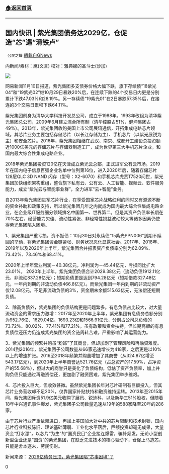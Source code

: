 ###  [:house:返回首頁](https://github.com/ourhimalayas/txt)
---

## 国内快讯 | 紫光集团债务达2029亿，仓促造“芯”遇“滑铁卢”
` 公民之聲` [轉載自GNews](https://gnews.org/zh-hans/547693/)

内新闻/素材：鹰(文言) 校对：雅典娜的圣斗士(沙加)

![]()![](https://gnews-media-offload.s3.amazonaws.com/wp-content/uploads/2020/11/11081850/nimg.ws_.126.net_.jpeg)

网易新闻11月10日报道，紫光集团多支债券价格大幅下跌，旗下存续债“18紫光04”和“19紫光02”继10月29日暴跌20%后，在连续下跌的4个交易日内更是分别累计下跌47.03%和28.19%。另一存续债“19紫光01”在2日暴跌57.35%后，在接连的3个交易日累积下跌64.11%。

紫光集团前身为清华大学科技开发总公司，成立于1988年。1993年改组为清华紫光集团总公司，2009年6月建立混合所有制（清华控股占51%，健坤集团占49%）。2013年，紫光集团收购美国上市公司展讯通信，开拓集成电路芯片领域。其芯片业务主要包括存储芯片（以长江存储为主）、手机芯片（以紫光展锐为主）和安全芯片。2016年，紫光集团相继在武汉、南京、成都开工建设总投资额近1000亿美元的存储芯片与存储器制造工厂，成为世界第三大手机芯片企业，和国内最大综合性集成电路企业。

2018年紫光集团投资120亿在天津成立紫光云总部，正式进军公有云市场。2019年在国内电子信息百强企业名单中位列第16位，进入2020年后，随着存储芯片128层QLC 3D NAND 闪存（型号：X2-6070）和手机芯片虎贲T7520问世，紫光集团加快组织架构重组，整合旗下私有云、公有云、人工智能、视频云、软件服务能力，成立“紫光云与智能事业群”，全力进军“云+智能”业务。

自2013年紫光集团进军芯片行业，在享受国家芯片战略红利的同时又有源源不断的资金补助和政策支持，所以紫光集团几年之内就成为国内最大综合性集成电路企业，在企业级IT服务细分领域排名中国第一、世界第二。但是其资产负债率长期在70%左右，经营能力欠佳、流动性紧张、非经常性损益波动较大等诸多因素仍使得紫光集团陷入困境。

1、紫光集团严重亏损，资不抵债：10月30日对永续债“15紫光PPN006”到期不赎回的举动，将紫光集团资金链紧张、财务状况恶化显露社会。2017年、2018年、2019年以及2020年上半年，紫光集团合并报表资产负债率分别为62.09%、73.42%、73.46%和68.41%。

2020年上半年营业利润－40.38亿元，净利润为－45.44亿元，亏损同比扩大23.01%。 2020年上半年，紫光集团负债合计2029.38亿元（流动负债1912.11亿元、非流动837.28亿元）；短期负债更是达到794.28亿元（短期借款327.48亿元，一年内到期的非流动负债466.8亿元）。而紫光集团一年内到期的非流动资产仅12.08亿元，不足非流动负债的3%，资金期末余额515.63亿元，无法偿还短期负债。

2、除高负债外，紫光集团的负债结构更是问题繁多。有息负债占比较大，对大量流动资金的需求压力激增：2017年至2020年上半年，紫光集团有息债务总额分别为952.76亿、1629.04亿、1693.23亿和1566.91亿元，分别占公司总负债的73.72%、80.02%、77.41%和77.21%。虽有政策和资金扶持，但长期高额的有息负债偿还压力仍造成紫光集团的资金链周转苦难，严重影响了其运营能力。

3、紫光集团的频繁并购虽“粉饰”了其商誉，但却加剧了管理风险和再融资难度。2014到2016年，紫光集团子公司数量从66家迅速增长为418家，之后更是以10%以上的增速扩张。2016至2018年频繁并购虽增加了其商誉（从324.87亿增至543.17亿元），到2020年上半年商誉达521.76亿元（占总资产的17.59%，占净资产的55.68%），但过大的商誉只是美化了负债结构，低估了资产负债率，加上并购负债只能通过再融资偿还，更加剧了融资困难，紫光集团举步维艰。

4、芯片投入巨大，但收效甚微。虽然紫光集团长年对芯片研制有巨额投入，但其芯片业务营收却不足20%，仅靠国家补贴扶持和融资维持运转。2013年至2015年间，紫光集团斥资51.9亿美元收购了展讯、锐迪科、以及新华三51%股权，但随着18年中兴通讯事件爆发，紫光集团子公司数量迅速从19年的588家降至20年的286家。

由于芯片行业严重依赖进口，再加上美国加大对中共的芯片限制和技术封锁，国内芯片行业科技陈旧、理论基础薄弱、工业化水平落后，巨额投资却毫无成果，大量资金“打水漂”，以芯片“为生”的“国资民目”企业接连爆雷，骗补频发。无论小型创新型企业还是“国资”的紫光集团，在缺乏先进技术的核心驱动下，仓促上马造芯，只能是舍本逐末，劳民伤财。

新闻来源： [2029亿债务压顶，紫光集团陷“芯事困境”？](https://dy.163.com/article/FR3AG73305198OFP.html)

0
